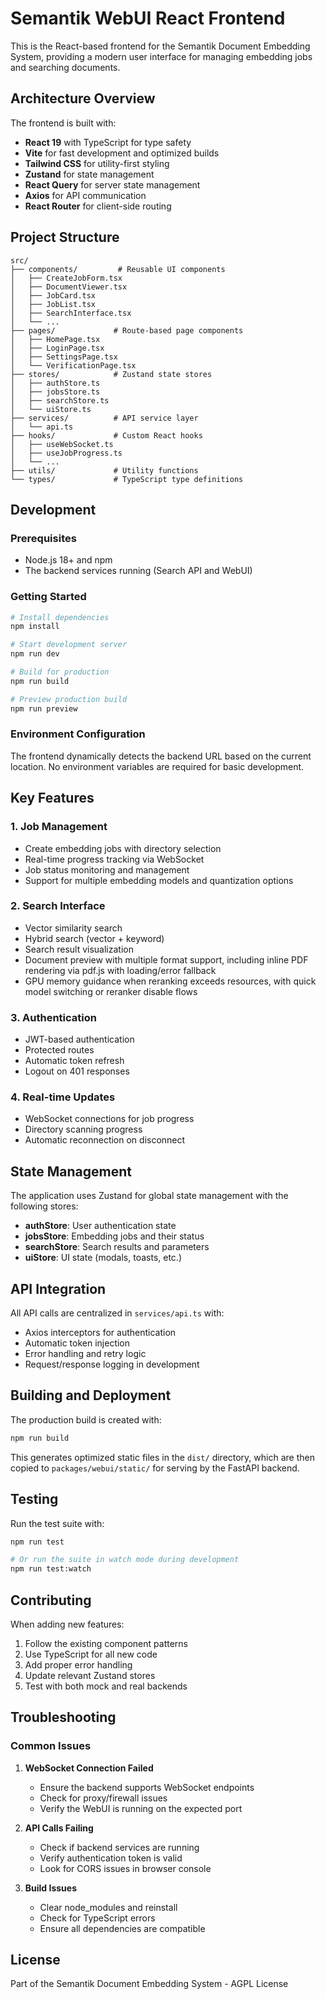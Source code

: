 # Semantik WebUI React Frontend

This is the React-based frontend for the Semantik Document Embedding System, providing a modern user interface for managing embedding jobs and searching documents.

## Architecture Overview

The frontend is built with:
- **React 19** with TypeScript for type safety
- **Vite** for fast development and optimized builds
- **Tailwind CSS** for utility-first styling
- **Zustand** for state management
- **React Query** for server state management
- **Axios** for API communication
- **React Router** for client-side routing

## Project Structure

```
src/
├── components/         # Reusable UI components
│   ├── CreateJobForm.tsx
│   ├── DocumentViewer.tsx
│   ├── JobCard.tsx
│   ├── JobList.tsx
│   ├── SearchInterface.tsx
│   └── ...
├── pages/             # Route-based page components
│   ├── HomePage.tsx
│   ├── LoginPage.tsx
│   ├── SettingsPage.tsx
│   └── VerificationPage.tsx
├── stores/            # Zustand state stores
│   ├── authStore.ts
│   ├── jobsStore.ts
│   ├── searchStore.ts
│   └── uiStore.ts
├── services/          # API service layer
│   └── api.ts
├── hooks/             # Custom React hooks
│   ├── useWebSocket.ts
│   ├── useJobProgress.ts
│   └── ...
├── utils/             # Utility functions
└── types/             # TypeScript type definitions
```

## Development

### Prerequisites

- Node.js 18+ and npm
- The backend services running (Search API and WebUI)

### Getting Started

```bash
# Install dependencies
npm install

# Start development server
npm run dev

# Build for production
npm run build

# Preview production build
npm run preview
```

### Environment Configuration

The frontend dynamically detects the backend URL based on the current location. No environment variables are required for basic development.

## Key Features

### 1. Job Management
- Create embedding jobs with directory selection
- Real-time progress tracking via WebSocket
- Job status monitoring and management
- Support for multiple embedding models and quantization options

### 2. Search Interface
- Vector similarity search
- Hybrid search (vector + keyword)
- Search result visualization
- Document preview with multiple format support, including inline PDF rendering via pdf.js with loading/error fallback
- GPU memory guidance when reranking exceeds resources, with quick model switching or reranker disable flows

### 3. Authentication
- JWT-based authentication
- Protected routes
- Automatic token refresh
- Logout on 401 responses

### 4. Real-time Updates
- WebSocket connections for job progress
- Directory scanning progress
- Automatic reconnection on disconnect

## State Management

The application uses Zustand for global state management with the following stores:

- **authStore**: User authentication state
- **jobsStore**: Embedding jobs and their status
- **searchStore**: Search results and parameters
- **uiStore**: UI state (modals, toasts, etc.)

## API Integration

All API calls are centralized in `services/api.ts` with:
- Axios interceptors for authentication
- Automatic token injection
- Error handling and retry logic
- Request/response logging in development

## Building and Deployment

The production build is created with:

```bash
npm run build
```

This generates optimized static files in the `dist/` directory, which are then copied to `packages/webui/static/` for serving by the FastAPI backend.

## Testing

Run the test suite with:

```bash
npm run test

# Or run the suite in watch mode during development
npm run test:watch
```

## Contributing

When adding new features:
1. Follow the existing component patterns
2. Use TypeScript for all new code
3. Add proper error handling
4. Update relevant Zustand stores
5. Test with both mock and real backends

## Troubleshooting

### Common Issues

1. **WebSocket Connection Failed**
   - Ensure the backend supports WebSocket endpoints
   - Check for proxy/firewall issues
   - Verify the WebUI is running on the expected port

2. **API Calls Failing**
   - Check if backend services are running
   - Verify authentication token is valid
   - Look for CORS issues in browser console

3. **Build Issues**
   - Clear node_modules and reinstall
   - Check for TypeScript errors
   - Ensure all dependencies are compatible

## License

Part of the Semantik Document Embedding System - AGPL License
